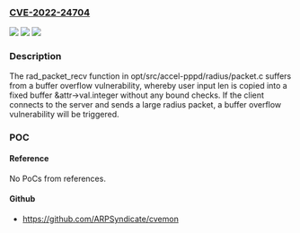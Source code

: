 ### [CVE-2022-24704](https://cve.mitre.org/cgi-bin/cvename.cgi?name=CVE-2022-24704)
![](https://img.shields.io/static/v1?label=Product&message=Accel-PPP&color=blue)
![](https://img.shields.io/static/v1?label=Version&message=1.12%3C%3D%201.12%20&color=brighgreen)
![](https://img.shields.io/static/v1?label=Vulnerability&message=https%3A%2F%2Fcwe.mitre.org%2Fdata%2Fdefinitions%2F120.html&color=brighgreen)

### Description

The rad_packet_recv function in opt/src/accel-pppd/radius/packet.c suffers from a buffer overflow vulnerability, whereby user input len is copied into a fixed buffer &attr->val.integer without any bound checks. If the client connects to the server and sends a large radius packet, a buffer overflow vulnerability will be triggered.

### POC

#### Reference
No PoCs from references.

#### Github
- https://github.com/ARPSyndicate/cvemon

